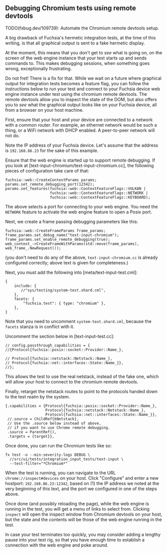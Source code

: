 ## Debugging Chromium tests using remote devtools

TODO(fxbug.dev/109739): Automate the Chromium remote devtools setup.

A big drawback of Fuchsia's hermetic integration tests, at the time of this
writing, is that all graphical output is sent to a fake hermetic display.

At the moment, this means that you don't get to *see* what is going on, on the
screen of the web engine instance that your test starts up and sends commands
to. This makes debugging sessions, when something goes wrong, exceptionally
frustrating.

Do not fret! There is a fix for that.  While we wait on a future where graphical
output for integration tests becomes a feature flag, you can follow the
instructions below to run your test and connect to your Fuchsia device web
engine instance under test using the chromium remote devtools.  The remote
devtools allow you to inspect the state of the DOM, but also offers you to
*see* what the graphical output looks like on your Fuchsia device, all from
a browser on your host machine.

First, ensure that your host and your device are connected to a network with
a common router. For example, an ethernet network would be such a thing, or
a WiFi network with DHCP enabled. A peer-to-peer network will not
do.

Note the IP address of your Fuchsia device. Let's assume that the address
is `192.168.86.23` for the sake of this example.

Ensure that the web engine is started up to support remote debugging.
If you look at [text-input-chromium/text-input-chromium.cc], the following
pieces of configuration take care of that:

```
fuchsia::web::CreateContextParams params;
params.set_remote_debugging_port(12342);
params.set_features(fuchsia::web::ContextFeatureFlags::VULKAN |
                    fuchsia::web::ContextFeatureFlags::NETWORK |
                    fuchsia::web::ContextFeatureFlags::KEYBOARD);
```

The above selects a port for connecting to your web engine. You need the
`NETWORK` feature to activate the web engine feature to open a Posix port.

Next, we create a frame passing debugging parameters like this:

```
fuchsia::web::CreateFrameParams frame_params;
frame_params.set_debug_name("text-input-chromium");
frame_params.set_enable_remote_debugging(true);
web_context_->CreateFrameWithParams(std::move(frame_params), web_frame_.NewRequest());
```

(you don't need to do any of the above, `text-input-chromium.cc` is already
configured correctly; above text is given for completeness.)

Next, you must add the following into [meta/text-input-test.cml]:

```
{
    include: {
       //"sys/testing/system-test.shard.cml",
    },
    facets: {
        "fuchsia.test": { type: "chromium" },
    },
}
```

Note that you need to uncomment `system-text.shard.cml`, because the `facets`
stanza is in conflict with it.

Uncomment the section below in [text-input-test.cc]:

```
// config.passthrough_capabilities = {
//{Protocol{fuchsia::posix::socket::Provider::Name_},

// Protocol{fuchsia::netstack::Netstack::Name_},
// Protocol{fuchsia::net::interfaces::State::Name_}},
//};
```

This allows the test to use the real netstack, instead of the fake one, which
will allow your host to connect to the chromium remote devtools.

Finally, retarget the netstack routes to point to the protocols handed down
to the test realm by the system.

```
{.capabilities = {Protocol{fuchsia::posix::socket::Provider::Name_},
                  Protocol{fuchsia::netstack::Netstack::Name_},
                  Protocol{fuchsia::net::interfaces::State::Name_}},
 //.source = ChildRef{kNetstack},
 // Use the .source below instead of above,
 // if you want to use Chrome remote debugging.
 .source = ParentRef(),
 .targets = {target}},
```

Once done, you can run the Chromium tests like so:

```
fx test -o --min-severity-logs DEBUG \
  //src/ui/tests/integration_input_tests/text-input \
  --test-filter="*Chromium*"
```

When the test is running, you can navigate to the URL `chrome://inspect#devices`
on your host.  Click "Configure" and enter a new hostport: `192.168.86.23:12342`,
based on (1) the IP address we noted at the very beginning of this text, and the
port we configured in one of the steps above.

Once done (and possibly reloading the page), while the web engine is running
in the test, you will get a menu of links to select from. Clicking `inspect`
will open the inspect window from Chromium devtools on your host, but the
state and the contents will be those of the web engine running in the test.

In case your test terminates too quickly, you may consider adding a lengthy
pause into your test rig, so that you have enough time to establish a connection
with the web engine and poke around.
